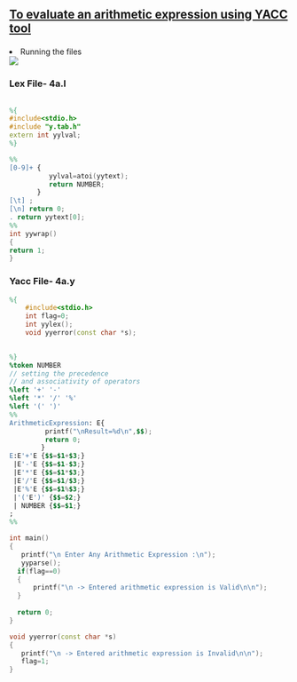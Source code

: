 <h2>
  
  [ To evaluate an arithmetic expression using YACC tool ](/Assignment%2004/4a)
  
</h2>


<div class="img">
  <li>Running the files </li>
  <img src="https://user-images.githubusercontent.com/99306046/155846106-52e329b0-360d-40c6-88c5-bfbc4acad865.png"  />


</div>

<h3> Lex File- 4a.l</h3>

```lex
                                                                                                                     
%{
#include<stdio.h>
#include "y.tab.h"
extern int yylval;
%}

%%
[0-9]+ {
          yylval=atoi(yytext);
          return NUMBER;
       }
[\t] ;
[\n] return 0;
. return yytext[0];
%%
int yywrap()
{
return 1;
}
```

<h3> Yacc File- 4a.y</h3>

```yacc
%{
    #include<stdio.h>
    int flag=0;
    int yylex();
    void yyerror(const char *s);

   
%}
%token NUMBER
// setting the precedence
// and associativity of operators
%left '+' '-'
%left '*' '/' '%'
%left '(' ')'
%%
ArithmeticExpression: E{
         printf("\nResult=%d\n",$$);
         return 0;
        }
E:E'+'E {$$=$1+$3;}
 |E'-'E {$$=$1-$3;}
 |E'*'E {$$=$1*$3;}
 |E'/'E {$$=$1/$3;}
 |E'%'E {$$=$1%$3;}
 |'('E')' {$$=$2;}
 | NUMBER {$$=$1;}
;
%%

int main()
{
   printf("\n Enter Any Arithmetic Expression :\n");
   yyparse();
  if(flag==0)
  {
      printf("\n -> Entered arithmetic expression is Valid\n\n");
  }
   
  return 0;
}

void yyerror(const char *s)
{
   printf("\n -> Entered arithmetic expression is Invalid\n\n");
   flag=1;
}

  ```





